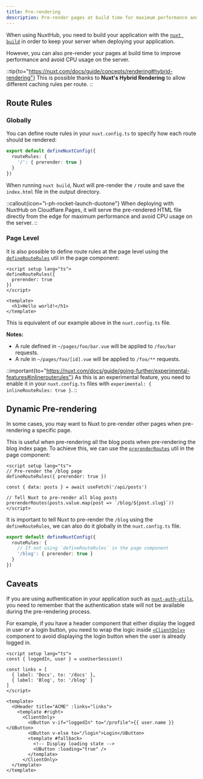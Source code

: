 ```yaml
---
title: Pre-rendering
description: Pre-render pages at build time for maximum performance and avoid CPU usage on the server.
---
```


When using NuxtHub, you need to build your application with the [`nuxt build`](https://nuxt.com/docs/api/commands/build) in order to keep your server when deploying your application.

However, you can also pre-render your pages at build time to improve performance and avoid CPU usage on the server.

::tip{to="https://nuxt.com/docs/guide/concepts/rendering#hybrid-rendering"}
This is possible thanks to **Nuxt's Hybrid Rendering** to allow different caching rules per route.
::

## Route Rules

### Globally

You can define route rules in your `nuxt.config.ts` to specify how each route should be rendered:

```ts [nuxt.config.ts]
export default defineNuxtConfig({
  routeRules: {
    '/': { prerender: true }
  }
})
```

When running `nuxt build`, Nuxt will pre-render the `/` route and save the `index.html` file in the output directory. 

::callout{icon="i-ph-rocket-launch-duotone"}
When deploying with NuxtHub on Cloudflare Pages, it will serve the pre-rendered HTML file directly from the edge for maximum performance and avoid CPU usage on the server.
::

### Page Level

It is also possible to define route rules at the page level using the [`defineRouteRules`](https://nuxt.com/docs/api/utils/define-route-rules) util in the page component:

```vue [pages/index.vue]
<script setup lang="ts">
defineRouteRules({
  prerender: true
})
</script>

<template>
  <h1>Hello world!</h1>
</template>
```

This is equivalent of our example above in the `nuxt.config.ts` file.

**Notes:**
- A rule defined in `~/pages/foo/bar.vue` will be applied to `/foo/bar` requests.
- A rule in `~/pages/foo/[id].vue` will be applied to `/foo/**` requests.

::important{to="https://nuxt.com/docs/guide/going-further/experimental-features#inlinerouterules"}
As this is an experimental feature, you need to enable it in your `nuxt.config.ts` files with `experimental: { inlineRouteRules: true }`.
::

## Dynamic Pre-rendering

In some cases, you may want to Nuxt to pre-render other pages when pre-rendering a specific page.

This is useful when pre-rendering all the blog posts when pre-rendering the blog index page. To achieve this, we can use the [`prerenderRoutes`](https://nuxt.com/docs/api/utils/prerender-routes) util in the page component:

```vue [pages/blog/index.vue]
<script setup lang="ts">
// Pre-render the /blog page
defineRouteRules({ prerender: true })

const { data: posts } = await useFetch('/api/posts')

// Tell Nuxt to pre-render all blog posts
prerenderRoutes(posts.value.map(post => `/blog/${post.slug}`))
</script>
```

It is important to tell Nuxt to pre-render the `/blog` using the `defineRouteRules`, we can also do it globally in the `nuxt.config.ts` file.

```ts [nuxt.config.ts]
export default defineNuxtConfig({
  routeRules: {
    // If not using `defineRouteRules` in the page component
    '/blog': { prerender: true }
  }
})
```

## Caveats

If you are using authentication in your application such as [`nuxt-auth-utils`](https://github.com/Atinux/nuxt-auth-utils), you need to remember that the authentication state will not be available during the pre-rendering process.

For example, if you have a header component that either display the logged in user or a login button, you need to wrap the logic inside [`<ClientOnly>`](https://nuxt.com/docs/api/components/client-only) component to avoid displaying the login button when the user is already logged in.

```vue [components/AppHeader.vue]
<script setup lang="ts">
const { loggedIn, user } = useUserSession()

const links = [
  { label: 'Docs', to: '/docs' },
  { label: 'Blog', to: '/blog' }
]
</script>

<template>
  <UHeader title="ACME" :links="links">
    <template #right>
      <ClientOnly>
        <UButton v-if="loggedIn" to="/profile">{{ user.name }}</UButton>
        <UButton v-else to="/login">Login</UButton>
        <template #fallback>
          <!-- Display loading state -->
          <UButton :loading="true" />
        </template>
      </ClientOnly>
  </template>
</template>
```
